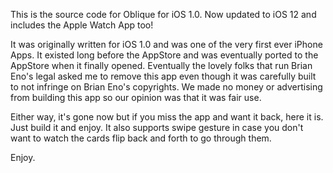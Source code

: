 This is the source code for Oblique for iOS 1.0.  Now updated to iOS 12 and includes the Apple Watch App too!

It was originally written for iOS 1.0 and was one of the very first ever iPhone Apps.  It existed long before the AppStore and was eventually ported to the AppStore when it finally opened.  Eventually the lovely folks that run Brian Eno's legal asked me to remove this app even though it was carefully built to not infringe on Brian Eno's copyrights.  We made no money or advertising from building this app so our opinion was that it was fair use.

Either way, it's gone now but if you miss the app and want it back, here it is.  Just build it and enjoy.  It also supports swipe gesture in case you don't want to watch the cards flip back and forth to go through them.

Enjoy.

